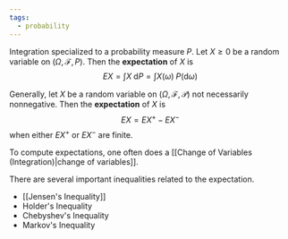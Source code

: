 ```yaml
---
tags:
  - probability
---
```

Integration specialized to a probability measure $P$.
Let $X\geq 0$ be a random variable on $(\Omega, \mathcal{F}, P)$. Then the **expectation** of $X$ is 
$$EX = \int X\;\mathrm{d}P=\int X(\omega)\; P(\mathrm{d}\omega)$$

Generally, let $X$ be a random variable on $(\Omega, \mathcal{F}, \mathcal{P})$ not necessarily nonnegative. Then the **expectation** of $X$ is
$$EX=EX^+-EX^-$$
when either $EX^+$ or $EX^-$ are finite. 

To compute expectations, one often does a [[Change of Variables (Integration)|change of variables]].

There are several important inequalities related to the expectation.
- [[Jensen's Inequality]]
- Holder's Inequality
- Chebyshev's Inequality
- Markov's Inequality